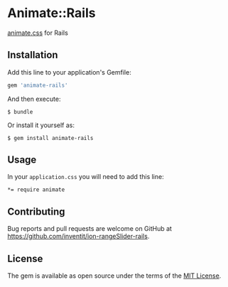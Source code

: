 # Animate::Rails

[animate.css](https://github.com/daneden/animate.css) for Rails

## Installation

Add this line to your application's Gemfile:

```ruby
gem 'animate-rails'
```

And then execute:

    $ bundle

Or install it yourself as:

    $ gem install animate-rails

## Usage

In your `application.css` you will need to add this line:

    *= require animate

## Contributing

Bug reports and pull requests are welcome on GitHub at https://github.com/inventit/ion-rangeSlider-rails.

## License

The gem is available as open source under the terms of the [MIT License](https://opensource.org/licenses/MIT).